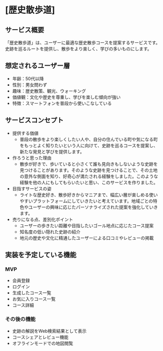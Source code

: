 # [歴史散歩道]

## サービス概要
「歴史散歩道」は、ユーザーに最適な歴史散歩コースを提案するサービスです。史跡を巡るルートを提供し、散歩をより楽しく、学びの多いものにします。

## 想定されるユーザー層
* 年齢：50代以降
* 性別：男女問わず
* 趣味：歴史散策、観光、ウォーキング
* 価値観：文化や歴史を尊重し、学びを楽しむ傾向が強い
* 特徴：スマートフォンを普段から使いこなしている

## サービスコンセプト
* 提供する価値
  * 普段の散歩をより楽しくしたい人や、自分の住んでいる町や気になる町をもっとよく知りたいという人に向けて、史跡を巡るコースを提案し、新たな発見と学びを提供します。
* 作ろうと思った理由
  * 散歩が好きで、歩いていると小さくて誰も見向きもしないような史跡を見つけることがあります。そのような史跡を見つけることで、その土地の意外な側面を知り、好奇心が満たされる経験をしました。このような経験を他の人にもしてもらいたいと思い、このサービスを作りました。
* 目指すサービスの姿
  * ライトな歴史好き、散歩好きからマニアまで、幅広い層が楽しめる使いやすいプラットフォームにしていきたいと考えています。地域ごとの特色やユーザーの興味に応じたパーソナライズされた提案を強化していきます。
* 売りになる点、差別化ポイント
  * ユーザーの歩きたい距離や目指したいゴール地点に応じたコース提案
  * 知名度の低い隠れた史跡の紹介
  * 地元の歴史や文化に精通したユーザーによる口コミやレビューの掲載

## 実装を予定している機能
### MVP
* 会員登録
* ログイン
* 生成したコース一覧
* お気に入りコース一覧
* コース詳細

### その後の機能
* 史跡の解説をWeb検索結果として表示
* コースシェアとレビュー機能
* オフラインモードでの地図閲覧